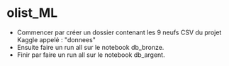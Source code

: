# olist_ML

- Commencer par créer un dossier contenant les 9 neufs CSV du projet Kaggle appelé : "donnees"
- Ensuite faire un run all sur le notebook db_bronze.
- Finir par faire un run all sur le notebook db_argent.